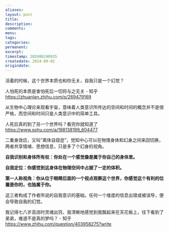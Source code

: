 ```yaml
---
aliases: 
layout: post
title: 
description: 
comments: 
menu: 
tags: 
categories: 
permanent: 
excerpt: 
timestamp: 202406240935
createdate: 2024-09-02
origindate:
---
```

活着的时候，这个世界本质也和你无关，自我只是一个幻觉？

人怕死的本质是害怕死后一切将与之无关 - 知乎
https://zhuanlan.zhihu.com/p/269479169

从生物中心理论来观看宇宙，意味着人类意识所传达的空间和时间的概念并不是很严格，而空间和时间只是人类意识中的简单工具。

人死后真的到了另一个世界吗？看完你就知道了
https://www.sohu.com/a/198138199_604477

二重身效应，又叫“离体自窥症”，觉知中心可以在物理身体和幻身之间来回切换，两者共享情绪、思想信息，只是多了个幻身的视角。

**自我识别和身体所有权：你处在一个感觉像是属于你自己的身体里。**

**自我定位：你感觉到这身体在物理空间中占据了一定的体积。**

**第一人称视角：你从位于眼睛后面的一个视点观察这个世界，你感觉这个有利的位置是你的，也独属于你。**

这三者构成了作者所说的自我意识的基础。任何一个维度的信息出错或被误导，便会导致自我的幻觉。


我记得七八岁高烧时灵魂出窍，我清晰地感觉到我飘起来在天花板上，往下看到了弟弟，难道不是真的梦吗？ - 知乎
https://www.zhihu.com/question/403958275?write